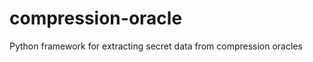 compression-oracle
==================

Python framework for extracting secret data from compression oracles

